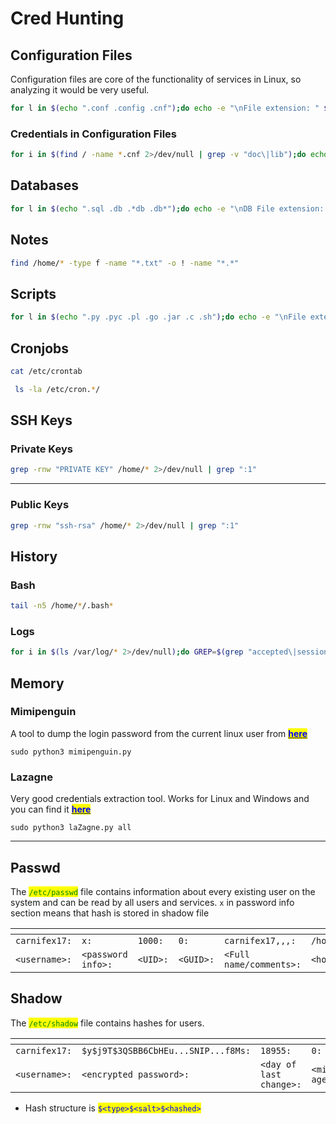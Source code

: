 # Cred Hunting

## Configuration Files

Configuration files are core of the functionality of services in Linux, so analyzing it would be very useful.

```bash
for l in $(echo ".conf .config .cnf");do echo -e "\nFile extension: " $l; find / -name *$l 2>/dev/null | grep -v "lib\|fonts\|share\|core" ;done
```

### **Credentials in Configuration Files**

```bash
for i in $(find / -name *.cnf 2>/dev/null | grep -v "doc\|lib");do echo -e "\nFile: " $i; grep "user\|password\|pass" $i 2>/dev/null | grep -v "\#";done
```

## &#x20;Databases

```bash
for l in $(echo ".sql .db .*db .db*");do echo -e "\nDB File extension: " $l; find / -name *$l 2>/dev/null | grep -v "doc\|lib\|headers\|share\|man";done
```

## Notes

```bash
find /home/* -type f -name "*.txt" -o ! -name "*.*"
```

## Scripts

```bash
for l in $(echo ".py .pyc .pl .go .jar .c .sh");do echo -e "\nFile extension: " $l; find / -name *$l 2>/dev/null | grep -v "doc\|lib\|headers\|share";done
```

## Cronjobs

```bash
cat /etc/crontab 
```

```bash
 ls -la /etc/cron.*/
```

## SSH Keys

### **Private Keys**

```bash
grep -rnw "PRIVATE KEY" /home/* 2>/dev/null | grep ":1"
```

***

### **Public Keys**

```bash
grep -rnw "ssh-rsa" /home/* 2>/dev/null | grep ":1"
```

## History

### Bash

```bash
tail -n5 /home/*/.bash*
```

### Logs

```bash
for i in $(ls /var/log/* 2>/dev/null);do GREP=$(grep "accepted\|session opened\|session closed\|failure\|failed\|ssh\|password changed\|new user\|delete user\|sudo\|COMMAND\=\|logs" $i 2>/dev/null); if [[ $GREP ]];then echo -e "\n#### Log file: " $i; grep "accepted\|session opened\|session closed\|failure\|failed\|ssh\|password changed\|new user\|delete user\|sudo\|COMMAND\=\|logs" $i 2>/dev/null;fi;done
```

## Memory

### Mimipenguin

A tool to dump the login password from the current linux user from [<mark style="color:blue;">**here**</mark>](https://github.com/huntergregal/mimipenguin)&#x20;

```
sudo python3 mimipenguin.py
```

### Lazagne

Very good credentials extraction tool. Works for Linux and Windows and you can find it [<mark style="color:blue;">**here**</mark>](https://github.com/AlessandroZ/LaZagne)

```
sudo python3 laZagne.py all
```

***

## Passwd

The <mark style="color:green;">`/etc/passwd`</mark> file contains information about every existing user on the system and can be read by all users and services. `x` in password info section means that hash is stored in shadow file

<table data-header-hidden><thead><tr><th width="163"></th><th width="385"></th><th width="160"></th><th width="111"></th><th></th><th width="135"></th><th width="170"></th></tr></thead><tbody><tr><td><code>carnifex17:</code></td><td><code>x:</code></td><td><code>1000:</code></td><td><code>0:</code></td><td><code>carnifex17,,,:</code></td><td><code>/home/carnifex17:</code></td><td><code>/bin/bash</code></td></tr><tr><td><code>&#x3C;username>:</code></td><td><code>&#x3C;password info>:</code></td><td><code>&#x3C;UID>:</code></td><td><code>&#x3C;GUID>:</code></td><td><code>&#x3C;Full name/comments>:</code></td><td><code>&#x3C;home directory>:</code></td><td><code>&#x3C;shell>:</code></td></tr></tbody></table>

## Shadow

The <mark style="color:green;">`/etc/shadow`</mark> file contains hashes for users.

<table data-header-hidden><thead><tr><th width="163"></th><th width="385"></th><th width="160"></th><th width="111"></th><th></th><th width="135"></th><th width="170"></th><th width="159"></th><th></th></tr></thead><tbody><tr><td><code>carnifex17:</code></td><td><code>$y$j9T$3QSBB6CbHEu...SNIP...f8Ms:</code></td><td><code>18955:</code></td><td><code>0:</code></td><td><code>99999:</code></td><td><code>7:</code></td><td><code>:</code></td><td><code>:</code></td><td><code>:</code></td></tr><tr><td><code>&#x3C;username>:</code></td><td><code>&#x3C;encrypted password>:</code></td><td><code>&#x3C;day of last change>:</code></td><td><code>&#x3C;min age>:</code></td><td><code>&#x3C;max age>:</code></td><td><code>&#x3C;warning period>:</code></td><td><code>&#x3C;inactivity period>:</code></td><td><code>&#x3C;expiration date>:</code></td><td><code>&#x3C;reserved field></code></td></tr></tbody></table>

* Hash structure is <mark style="color:blue;">`$<type>$<salt>$<hashed>`</mark>
